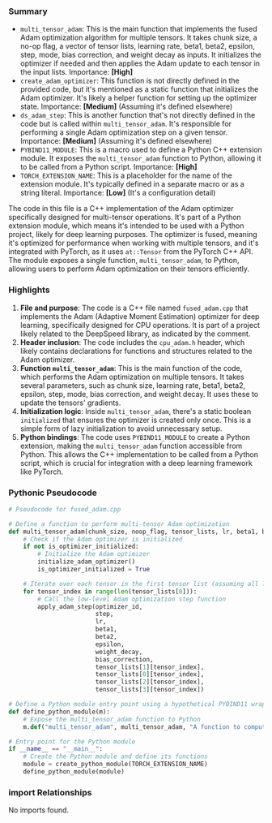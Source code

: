 

### Summary



* `multi_tensor_adam`: This is the main function that implements the fused Adam optimization algorithm for multiple tensors. It takes chunk size, a no-op flag, a vector of tensor lists, learning rate, beta1, beta2, epsilon, step, mode, bias correction, and weight decay as inputs. It initializes the optimizer if needed and then applies the Adam update to each tensor in the input lists. Importance: **[High]**
* `create_adam_optimizer`: This function is not directly defined in the provided code, but it's mentioned as a static function that initializes the Adam optimizer. It's likely a helper function for setting up the optimizer state. Importance: **[Medium]** (Assuming it's defined elsewhere)
* `ds_adam_step`: This is another function that's not directly defined in the code but is called within `multi_tensor_adam`. It's responsible for performing a single Adam optimization step on a given tensor. Importance: **[Medium]** (Assuming it's defined elsewhere)
* `PYBIND11_MODULE`: This is a macro used to define a Python C++ extension module. It exposes the `multi_tensor_adam` function to Python, allowing it to be called from a Python script. Importance: **[High]**
* `TORCH_EXTENSION_NAME`: This is a placeholder for the name of the extension module. It's typically defined in a separate macro or as a string literal. Importance: **[Low]** (It's a configuration detail)

The code in this file is a C++ implementation of the Adam optimizer specifically designed for multi-tensor operations. It's part of a Python extension module, which means it's intended to be used with a Python project, likely for deep learning purposes. The optimizer is fused, meaning it's optimized for performance when working with multiple tensors, and it's integrated with PyTorch, as it uses `at::Tensor` from the PyTorch C++ API. The module exposes a single function, `multi_tensor_adam`, to Python, allowing users to perform Adam optimization on their tensors efficiently.

### Highlights



1. **File and purpose**: The code is a C++ file named `fused_adam.cpp` that implements the Adam (Adaptive Moment Estimation) optimizer for deep learning, specifically designed for CPU operations. It is part of a project likely related to the DeepSpeed library, as indicated by the comment.
2. **Header inclusion**: The code includes the `cpu_adam.h` header, which likely contains declarations for functions and structures related to the Adam optimizer.
3. **Function `multi_tensor_adam`**: This is the main function of the code, which performs the Adam optimization on multiple tensors. It takes several parameters, such as chunk size, learning rate, beta1, beta2, epsilon, step, mode, bias correction, and weight decay. It uses these to update the tensors' gradients.
4. **Initialization logic**: Inside `multi_tensor_adam`, there's a static boolean `initialized` that ensures the optimizer is created only once. This is a simple form of lazy initialization to avoid unnecessary setup.
5. **Python bindings**: The code uses `PYBIND11_MODULE` to create a Python extension, making the `multi_tensor_adam` function accessible from Python. This allows the C++ implementation to be called from a Python script, which is crucial for integration with a deep learning framework like PyTorch.

### Pythonic Pseudocode

```python
# Pseudocode for fused_adam.cpp

# Define a function to perform multi-tensor Adam optimization
def multi_tensor_adam(chunk_size, noop_flag, tensor_lists, lr, beta1, beta2, epsilon, step, mode, bias_correction, weight_decay):
    # Check if the Adam optimizer is initialized
    if not is_optimizer_initialized:
        # Initialize the Adam optimizer
        initialize_adam_optimizer()
        is_optimizer_initialized = True

    # Iterate over each tensor in the first tensor list (assuming all lists have the same size)
    for tensor_index in range(len(tensor_lists[0])):
        # Call the low-level Adam optimization step function
        apply_adam_step(optimizer_id,
                        step,
                        lr,
                        beta1,
                        beta2,
                        epsilon,
                        weight_decay,
                        bias_correction,
                        tensor_lists[1][tensor_index],
                        tensor_lists[0][tensor_index],
                        tensor_lists[2][tensor_index],
                        tensor_lists[3][tensor_index])

# Define a Python module entry point using a hypothetical PYBIND11 wrapper
def define_python_module(m):
    # Expose the multi_tensor_adam function to Python
    m.def("multi_tensor_adam", multi_tensor_adam, "A function to compute and apply Adam updates for multiple tensors")

# Entry point for the Python module
if __name__ == "__main__":
    # Create the Python module and define its functions
    module = create_python_module(TORCH_EXTENSION_NAME)
    define_python_module(module)
```


### import Relationships

No imports found.